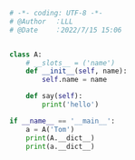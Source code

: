 
<BlogInfo id="813" title="5.影响属性处理方式的特殊属性" author="白日梦想猿" pv=0 read_times=0 pre_cost_time="0分17秒" category="动态属性和特性" tag_list="['动态属性和特性']" create_time="2022.07.15 15:06:22" update_time="2022.07.15 16:38:41" />

```python
# -*- coding: UTF-8 -*-                            
# @Author  ：LLL                         
# @Date    ：2022/7/15 15:06  


class A:
    # __slots__ = ('name')
    def __init__(self, name):
        self.name = name

    def say(self):
        print('hello')

if __name__ == '__main__':
    a = A('Tom')
    print(A.__dict__)
    print(a.__dict__)

```
